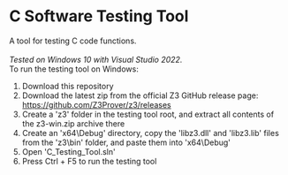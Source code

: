 # C Software Testing Tool
A tool for testing C code functions.\
\
_Tested on Windows 10 with Visual Studio 2022._
\
To run the testing tool on Windows:
1. Download this repository
2. Download the latest zip from the official Z3 GitHub release page: https://github.com/Z3Prover/z3/releases
3. Create a 'z3' folder in the testing tool root, and extract all contents of the z3-win.zip archive there
4. Create an 'x64\Debug' directory, copy the 'libz3.dll' and 'libz3.lib' files from the 'z3\bin' folder, and paste them into 'x64\Debug'
5. Open 'C_Testing_Tool.sln'
6. Press Ctrl + F5 to run the testing tool
